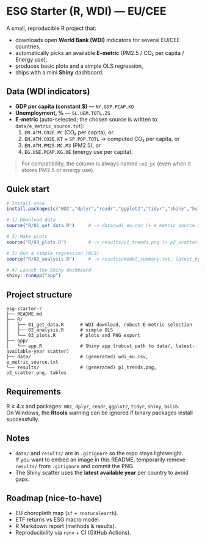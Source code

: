 # ESG Starter (R, WDI) — EU/CEE

A small, reproducible R project that:
- downloads open **World Bank (WDI)** indicators for several EU/CEE countries,
- automatically picks an available **E-metric** (PM2.5 / CO₂ per capita / Energy use),
- produces basic plots and a simple OLS regression,
- ships with a mini **Shiny** dashboard.

## Data (WDI indicators)
- **GDP per capita (constant $)** — `NY.GDP.PCAP.KD`  
- **Unemployment, %** — `SL.UEM.TOTL.ZS`  
- **E-metric** (auto-selected; the chosen source is written to `data/e_metric_source.txt`):
  1) `EN.ATM.CO2E.PC` (CO₂ per capita), or  
  2) `EN.ATM.CO2E.KT` + `SP.POP.TOTL` → computed CO₂ per capita, or  
  3) `EN.ATM.PM25.MC.M3` (PM2.5), or  
  4) `EG.USE.PCAP.KG.OE` (energy use per capita).  

> For compatibility, the column is always named `co2_pc` (even when it stores PM2.5 or energy use).

## Quick start
~~~r
# Install once
install.packages(c("WDI","dplyr","readr","ggplot2","tidyr","shiny","bslib"))

# 1) Download data
source("R/01_get_data.R")     # -> data/wdi_eu.csv (+ e_metric_source.txt)

# 2) Make plots
source("R/03_plots.R")        # -> results/p1_trends.png (+ p2_scatter.png)

# 3) Run a simple regression (OLS)
source("R/02_analysis.R")     # -> results/model_summary.txt, latest_by_country.csv

# 4) Launch the Shiny dashboard
shiny::runApp("app")
~~~

## Project structure
~~~
esg-starter-r
├── README.md
├── R/
│   ├── 01_get_data.R      # WDI download, robust E-metric selection
│   ├── 02_analysis.R      # simple OLS
│   └── 03_plots.R         # plots and PNG export
├── app/
│   └── app.R              # Shiny app (robust path to data/, latest-available-year scatter)
├── data/                  # (generated) wdi_eu.csv, e_metric_source.txt
└── results/               # (generated) p1_trends.png, p2_scatter.png, tables
~~~

## Requirements
R ≥ 4.x and packages: `WDI`, `dplyr`, `readr`, `ggplot2`, `tidyr`, `shiny`, `bslib`.  
On Windows, the **Rtools** warning can be ignored if binary packages install successfully.

## Notes
- `data/` and `results/` are in `.gitignore` so the repo stays lightweight.  
  If you want to embed an image in this README, temporarily remove `results/` from `.gitignore` and commit the PNG.
- The Shiny scatter uses the **latest available year** per country to avoid gaps.

## Roadmap (nice-to-have)
- EU choropleth map (`sf` + `rnaturalearth`).
- ETF returns vs ESG macro model.
- R Markdown report (methods & results).
- Reproducibility via `renv` + CI (GitHub Actions).
